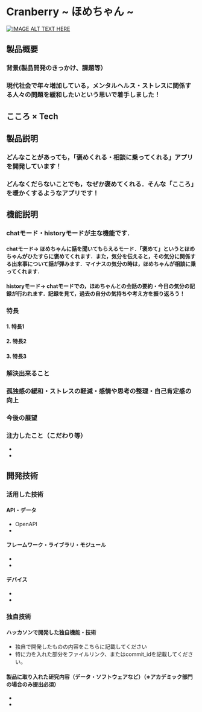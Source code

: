 # Cranberry ~ ほめちゃん ~

[![IMAGE ALT TEXT HERE](https://jphacks.com/wp-content/uploads/2023/07/JPHACKS2023_ogp.png)](https://www.youtube.com/watch?v=yYRQEdfGjEg)

## 製品概要
### 背景(製品開発のきっかけ、課題等）
### 現代社会で年々増加している，メンタルヘルス・ストレスに関係する人々の問題を緩和したいという思いで着手しました！

## こころ × Tech

## 製品説明
### どんなことがあっても，「褒めくれる・相談に乗ってくれる」アプリを開発しています！
### どんなくだらないことでも，なぜか褒めてくれる．そんな「こころ」を暖かくするようなアプリです！

## 機能説明
### chatモード・historyモードが主な機能です．
#### chatモード→ ほめちゃんに話を聞いてもらえるモード．「褒めて」というとほめちゃんがひたすらに褒めてくれます．また，気分を伝えると，その気分に関係する出来事について話が弾みます．マイナスの気分の時は，ほめちゃんが相談に乗ってくれます．
#### historyモード→ chatモードでの，ほめちゃんとの会話の要約・今日の気分の記録が行われます．記録を見て，過去の自分の気持ちや考え方を振り返ろう！


### 特長
#### 1. 特長1
#### 2. 特長2
#### 3. 特長3

### 解決出来ること
### 孤独感の緩和・ストレスの軽減・感情や思考の整理・自己肯定感の向上
### 今後の展望
### 注力したこと（こだわり等）
* 
* 

## 開発技術
### 活用した技術
#### API・データ
* OpenAPI
* 

#### フレームワーク・ライブラリ・モジュール
* 
* 

#### デバイス
* 
* 

### 独自技術
#### ハッカソンで開発した独自機能・技術
* 独自で開発したものの内容をこちらに記載してください
* 特に力を入れた部分をファイルリンク、またはcommit_idを記載してください。

#### 製品に取り入れた研究内容（データ・ソフトウェアなど）（※アカデミック部門の場合のみ提出必須）
* 
* 
